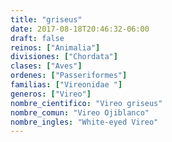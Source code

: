 ```yaml
---
title: "griseus"
date: 2017-08-18T20:46:32-06:00
draft: false
reinos: ["Animalia"]
divisiones: ["Chordata"]
clases: ["Aves"]
ordenes: ["Passeriformes"]
familias: ["Vireonidae "]
generos: ["Vireo"]
nombre_cientifico: "Vireo griseus"
nombre_comun: "Vireo Ojiblanco"
nombre_ingles: "White-eyed Vireo"
---
```

